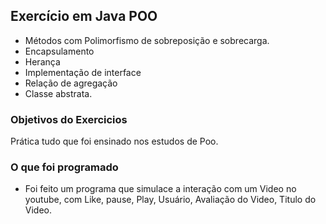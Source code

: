 ## Exercício em Java POO

+ Métodos com Polimorfismo de sobreposição e sobrecarga.
+ Encapsulamento
+ Herança
+ Implementação de interface
+ Relação de agregação
+ Classe abstrata.


### Objetivos do Exercicios
 Prática tudo que foi ensinado nos estudos de Poo.
 
### O que foi programado

+ Foi feito um programa que simulace a interação com um Video no youtube, com Like, pause, Play, Usuário, Avaliação do Video, Titulo do Video.
